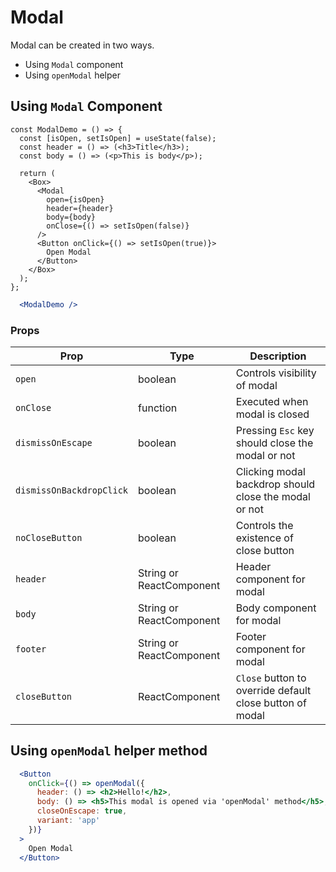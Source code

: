 
# Modal

Modal can be created in two ways.

  - Using `Modal` component
  - Using `openModal` helper

## Using `Modal` Component

```react
const ModalDemo = () => {
  const [isOpen, setIsOpen] = useState(false);
  const header = () => (<h3>Title</h3>);
  const body = () => (<p>This is body</p>);

  return (
    <Box>
      <Modal
        open={isOpen}
        header={header}
        body={body}
        onClose={() => setIsOpen(false)}
      />
      <Button onClick={() => setIsOpen(true)}>
        Open Modal
      </Button>
    </Box>
  );
};
```

```.jsx
  <ModalDemo />
```

### Props

| Prop                         | Type                      | Description                                                                                           |
| ---------------------------- | ------------------------- | ----------------------------------------------------------------------------------------------------- |
| `open`                       | boolean                   | Controls visibility of modal                                                                          |
| `onClose`                    | function                  | Executed when modal is closed                                                                         |
| `dismissOnEscape`            | boolean                   | Pressing `Esc` key should close the modal or not                                                      |
| `dismissOnBackdropClick`     | boolean                   | Clicking modal backdrop should close the modal or not                                                 |
| `noCloseButton`              | boolean                   | Controls the existence of close button                                                                |
| `header`                     | String or ReactComponent  | Header component for modal                                                                            |
| `body`                       | String or ReactComponent  | Body component for modal                                                                              |
| `footer`                     | String or ReactComponent  | Footer component for modal                                                                            |
| `closeButton`                | ReactComponent            | `Close` button to override default close button of modal                                              |

## Using `openModal` helper method

```.jsx
  <Button
    onClick={() => openModal({
      header: () => <h2>Hello!</h2>,
      body: () => <h5>This modal is opened via 'openModal' method</h5>,
      closeOnEscape: true,
      variant: 'app'
    })}
  >
    Open Modal
  </Button>
```
